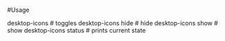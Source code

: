 #Usage

desktop-icons          # toggles
desktop-icons hide     # hide
desktop-icons show     # show
desktop-icons status   # prints current state

